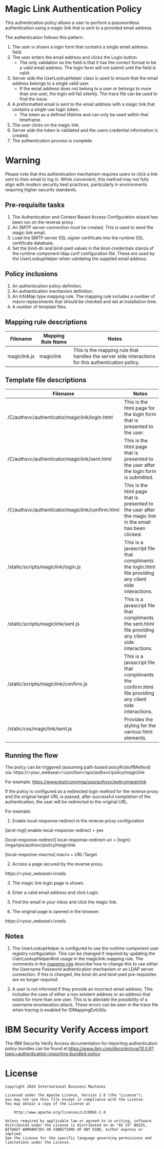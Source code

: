 # Magic Link Authentication Policy
This authentication policy allows a user to perform a passwordless authentication using a magic link that is sent to a provided email address.

The authentication follows this pattern:

1. The user is shown a login form that contains a single email address field.
2. The user enters the email address and clicks the Login button.
	- The only validation on the field is that it has the correct format to be a valid email address. The login form will not submit until the field is valid.
3. Server side the UserLookupHelper class is used to ensure that the email address belongs to a single valid user.
	- If the email address does not belong to a user or belongs to more than one user, the login will fail silently. The trace file can be used to find the issue.
4. A preformatted email is sent to the email address with a magic link that contains a single use login token.
	- The token as a defined lifetime and can only be used within that timeframe.
5. The user clicks on the magic link.
6. Server side the token is validated and the users credential information is created.
7. The authentication process is complete.

# Warning

Please note that this authentication mechanism requires users to click a link sent to their email to log in. While convenient, this method may not fully align with modern security best practices, particularly in environments requiring higher security standards.

## Pre-requisite tasks

1. The Authentication and Context Based Access Configuration wizard has been run on the reverse proxy.
2. An SMTP server connection must be created. This is used to send the magic link email.
3. Load the SMTP server SSL signer certificate into the runtime SSL certificate database.
4. Set the bind-dn and bind-pwd values in the bind-credentials stanza of the runtime component ldap.conf configuration file. These are used by the UserLookupHelper when validating the supplied email address.

## Policy inclusions

1. An authentication policy definition.
2. An authentication mechanism definition.
3. An InfoMap type mapping rule. The mapping rule includes a number of macro replacements that should be checked and set at installation time.
4. A number of template files.

## Mapping rule descriptions

| Filename | Mapping Rule Name | Notes |
| -------- | ----------------- | ----- |
| magiclink.js | magiclink | This is the mapping rule that handles the server side interactions for this authentication policy. |

## Template file descriptions

| Filename | Notes |
| -------- | ----- |
| /C/authsvc/authenticator/magiclink/login.html | This is the html page for the login form that is presented to the user. |
| /C/authsvc/authenticator/magiclink/sent.html | This is the html page that is presented to the user after the login form is submitted. |
| /C/authsvc/authenticator/magiclink/confirm.html | This is the html page that is presented to the user after the magic link in the email has been clicked. |
| /static/scripts/magiclink/login.js | This is a javascript file that compliments the login.html file providing any client side interactions. |
| /static/scripts/magiclink/sent.js | This is a javascript file that compliments the sent.html file providing any client side interactions. |
| /static/scripts/magiclink/confirm.js | This is a javascript file that compliments the confirm.html file providing any client side interactions. |
| /static/css/magiclink/sent.js | Provides the styling for the various html elements. |

## Running the flow

The policy can be triggered (assuming path-based poicyKickoffMethod) via: https://<your_webseal>/\<junction\>/sps/authsvc/policy/magiclink

For example: https://www.test/com/mga/sps/authsvc/policy/magiclink

If the policy is configured as a redirected login method for the reverse proxy and the original target URL is passed, after successful completion of the authentication, the user will be redirected to the original URL.

For example:

1. Enable local-response-redirect in the reverse proxy configuration

[acnt-mgt]
enable-local-response-redirect = yes

[local-response-redirect]
local-response-redirect-uri = [login] /mga/sps/authsvc/policy/magiclink

[local-response-macros]
macro = URL:Target

2. Access a page secured by the reverse proxy.

https://<your_webseal>/creds

3. The magic link login page is shown.

4. Enter a valid email address and click Login.

5. Find the email in your inbox and click the magic link.

6. The original page is opened in the browser.

https://<your_webseal>/creds

## Notes

1. The UserLookupHelper is configured to use the runtime component user registry configuration. This can be changed if required by updating the UserLookupHelper#init usage in the magiclink mapping rule. The comments in the [mapping rule](mapping_rules/magiclink.js#L93) describe how to change this to use either the Username Password authentication mechanism or an LDAP server connection. If this is changed, the bind-dn and bind-pwd pre-requisites are no longer required.

2. A user is not informed if they provide an incorrect email address. This includes the case of either a non existent address or an address that exists for more than one user. This is to alleviate the possibility of a username enumeration attack. These errors can be seen in the trace file when tracing is enabled for IDMappingExtUtils.

# IBM Security Verify Access import
The IBM Security Verify Access documentation for importing authentication policy bundles can be found at https://www.ibm.com/docs/en/sva/10.0.8?topic=authentication-importing-bundled-policy 

# License
```
Copyright 2024 International Business Machines

Licensed under the Apache License, Version 2.0 (the "License");
you may not use this file except in compliance with the License.
You may obtain a copy of the License at

    http://www.apache.org/licenses/LICENSE-2.0

Unless required by applicable law or agreed to in writing, software
distributed under the License is distributed on an "AS IS" BASIS,
WITHOUT WARRANTIES OR CONDITIONS OF ANY KIND, either express or implied.
See the License for the specific language governing permissions and
limitations under the License.
```

